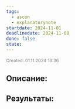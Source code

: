 ```yaml
---
tags:
  - ascon
  - explanatorynote
startdate: 2024-11-01
deadlinedate: 2024-11-08
done: false
state:
---
```

<span style="font-size:12px; color:#888888;">Created: 01.11.2024 13:36</span>

## Описание:


## Результаты:


